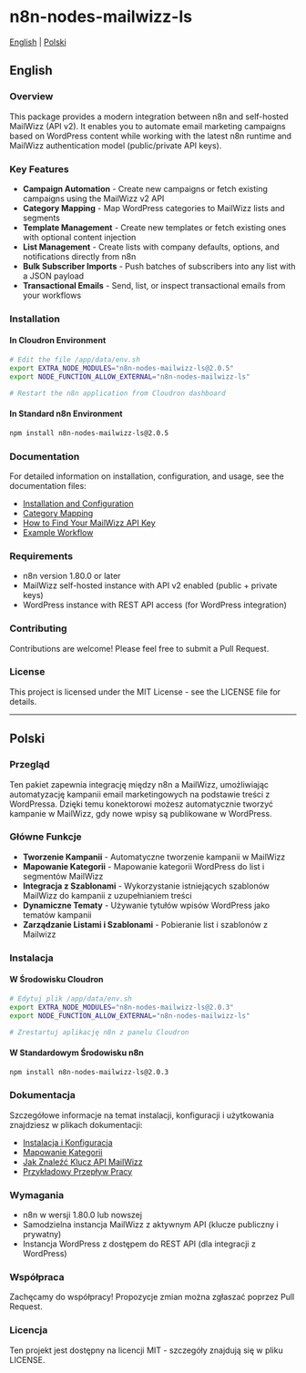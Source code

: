 # n8n-nodes-mailwizz-ls

[English](#english) | [Polski](#polski)

<a name="english"></a>
## English

### Overview

This package provides a modern integration between n8n and self-hosted MailWizz (API v2). It enables you to automate email marketing campaigns based on WordPress content while working with the latest n8n runtime and MailWizz authentication model (public/private API keys).

### Key Features

- **Campaign Automation** - Create new campaigns or fetch existing campaigns using the MailWizz v2 API
- **Category Mapping** - Map WordPress categories to MailWizz lists and segments
- **Template Management** - Create new templates or fetch existing ones with optional content injection
- **List Management** - Create lists with company defaults, options, and notifications directly from n8n
- **Bulk Subscriber Imports** - Push batches of subscribers into any list with a JSON payload
- **Transactional Emails** - Send, list, or inspect transactional emails from your workflows

### Installation

#### In Cloudron Environment

```bash
# Edit the file /app/data/env.sh
export EXTRA_NODE_MODULES="n8n-nodes-mailwizz-ls@2.0.5"
export NODE_FUNCTION_ALLOW_EXTERNAL="n8n-nodes-mailwizz-ls"

# Restart the n8n application from Cloudron dashboard
```

#### In Standard n8n Environment

```bash
npm install n8n-nodes-mailwizz-ls@2.0.5
```

### Documentation

For detailed information on installation, configuration, and usage, see the documentation files:

- [Installation and Configuration](docs/installation.md)
- [Category Mapping](docs/category-mapping.md)
- [How to Find Your MailWizz API Key](docs/api-key-info.md)
- [Example Workflow](docs/workflow-example.md)

### Requirements

- n8n version 1.80.0 or later
- MailWizz self-hosted instance with API v2 enabled (public + private keys)
- WordPress instance with REST API access (for WordPress integration)

### Contributing

Contributions are welcome! Please feel free to submit a Pull Request.

### License

This project is licensed under the MIT License - see the LICENSE file for details.

---

<a name="polski"></a>
## Polski

### Przegląd

Ten pakiet zapewnia integrację między n8n a MailWizz, umożliwiając automatyzację kampanii email marketingowych na podstawie treści z WordPressa. Dzięki temu konektorowi możesz automatycznie tworzyć kampanie w MailWizz, gdy nowe wpisy są publikowane w WordPress.

### Główne Funkcje

- **Tworzenie Kampanii** - Automatyczne tworzenie kampanii w MailWizz
- **Mapowanie Kategorii** - Mapowanie kategorii WordPress do list i segmentów MailWizz
- **Integracja z Szablonami** - Wykorzystanie istniejących szablonów MailWizz do kampanii z uzupełnianiem treści
- **Dynamiczne Tematy** - Używanie tytułów wpisów WordPress jako tematów kampanii
- **Zarządzanie Listami i Szablonami** - Pobieranie list i szablonów z Mailwizz

### Instalacja

#### W Środowisku Cloudron

```bash
# Edytuj plik /app/data/env.sh
export EXTRA_NODE_MODULES="n8n-nodes-mailwizz-ls@2.0.3"
export NODE_FUNCTION_ALLOW_EXTERNAL="n8n-nodes-mailwizz-ls"

# Zrestartuj aplikację n8n z panelu Cloudron
```

#### W Standardowym Środowisku n8n

```bash
npm install n8n-nodes-mailwizz-ls@2.0.3
```

### Dokumentacja

Szczegółowe informacje na temat instalacji, konfiguracji i użytkowania znajdziesz w plikach dokumentacji:

- [Instalacja i Konfiguracja](docs/installation.md)
- [Mapowanie Kategorii](docs/category-mapping.md)
- [Jak Znaleźć Klucz API MailWizz](docs/api-key-info.md)
- [Przykładowy Przepływ Pracy](docs/workflow-example.md)

### Wymagania

- n8n w wersji 1.80.0 lub nowszej
- Samodzielna instancja MailWizz z aktywnym API (klucze publiczny i prywatny)
- Instancja WordPress z dostępem do REST API (dla integracji z WordPress)

### Współpraca

Zachęcamy do współpracy! Propozycje zmian można zgłaszać poprzez Pull Request.

### Licencja

Ten projekt jest dostępny na licencji MIT - szczegóły znajdują się w pliku LICENSE.
